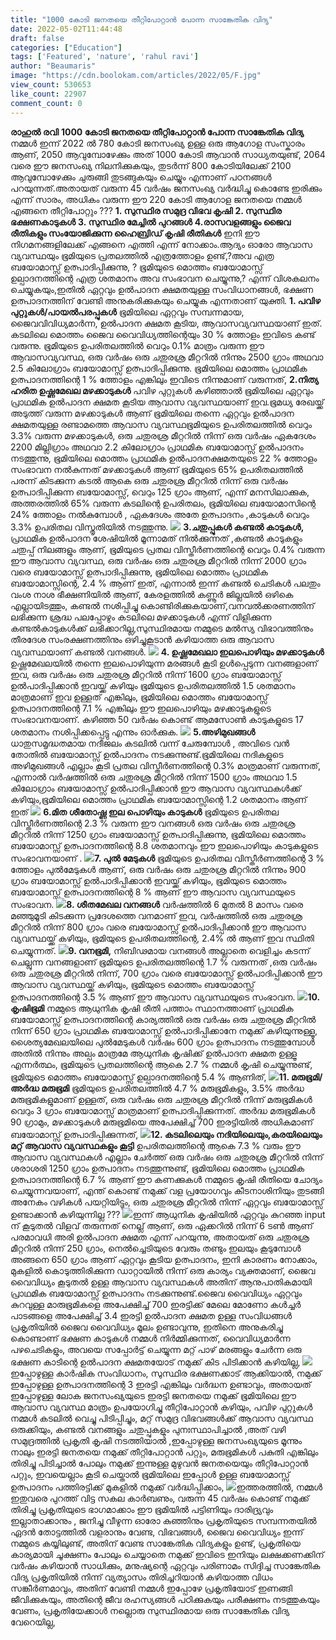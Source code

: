 ```yaml
---
title: "1000 കോടി ജനതയെ തീറ്റിപോറ്റാൻ പോന്ന സാങ്കേതിക വിദ്യ"
date: 2022-05-02T11:44:48
draft: false
categories: ["Education"]
tags: ['Featured', 'nature', 'rahul ravi']
author: "Beaumaris"
image: "https://cdn.boolokam.com/articles/2022/05/F.jpg"
view_count: 530653
like_count: 22907
comment_count: 0
---
```


**രാഹുൽ രവി** **1000 കോടി ജനതയെ തീറ്റിപോറ്റാൻ പോന്ന സാങ്കേതിക വിദ്യ** നമ്മൾ ഇന്ന് 2022 ൽ 780 കോടി ജനസംഖ്യ ഉള്ള ഒരു ആഗോള സംസ്കാരം ആണ്, 2050 ആവുമ്പോഴേക്കും അത് 1000 കോടി ആവാൻ സാധ്യതയുണ്ട്, 2064 വരെ ഈ ജനസംഖ്യ നിലനിക്കുകയും, തുടർന്ന് 800 കോടിയിലേക്ക് 2100 ആവുമ്പോഴേക്കും ചുരുങ്ങി തുടങ്ങുകയും ചെയ്യും എന്നാണ് പഠനങ്ങൾ പറയുന്നത്.അതായത് വരുന്ന 45 വർഷം ജനസംഖ്യ വർദ്ധിച്ചു കൊണ്ടേ ഇരിക്കും എന്ന് സാരം, അധികം വരുന്ന ഈ 220 കോടി ആഗോള ജനതയെ നമ്മൾ എങ്ങനെ തീറ്റിപോറ്റും ??? **1\. സുസ്ഥിര സമുദ്ര വിഭവ കൃഷി** **2\. സുസ്ഥിര ഭക്ഷണകാടുകൾ** **3\. സുസ്ഥിര മേച്ചിൽ പുറങ്ങൾ** **4.രാസവളങ്ങളും ജൈവ രീതികളും സംയോജിക്കുന്ന ഹൈബ്രിഡ് കൃഷി രീതികൾ** ഇനി ഈ നിഗമനങ്ങളിലേക്ക് എങ്ങനെ എത്തി എന്ന് നോക്കാം.ആദ്യം ഓരോ ആവാസ വ്യവസ്ഥയും ഭൂമിയുടെ പ്രതലത്തിൽ എത്രത്തോളം ഉണ്ട്,?അവ എത്ര ബയോമാസ്സ് ഉത്പാദിപ്പിക്കുന്നു, ? ഭൂമിയുടെ മൊത്തം ബയോമാസ്സ് ഉല്പാദനത്തിന്റെ എത്ര ശതമാനം അവ സംഭാവന ചെയ്യുന്നു,? എന്ന് വിശകലനം ചെയ്യുകയും,ഇതിൽ ഏറ്റവും ഉൽപാദന ക്ഷമതയുള്ള സംവിധാനങ്ങൾ, ഭക്ഷണ ഉത്പാദനത്തിന് വേണ്ടി അനുകരിക്കുകയും ചെയ്യുക എന്നതാണ് യുക്തി. **1\. പവിഴ പുറ്റുകൾ/പായൽപരപ്പുകൾ** ഭൂമിയിലെ ഏറ്റവും സമ്പന്നമായ, ജൈവവിവിധ്യമാർന്ന, ഉൽപാദന ക്ഷമത കൂടിയ, ആവാസവ്യവസ്ഥയാണ് ഇത്. കടലിലെ മൊത്തം ജൈവ വൈവിധ്യത്തിന്റെയും 30 % ത്തോളം ഇവിടെ കണ്ട് വരുന്നു. ഭൂമിയുടെ ഉപരിതലത്തിൽ വെറും 0.1% മാത്രം വരുന്ന ഈ ആവാസവ്യവസ്ഥ, ഒരു വർഷം ഒരു ചതുരശ്ര മീറ്ററിൽ നിന്നും 2500 ഗ്രാം അഥവാ 2.5 കിലോഗ്രാം ബയോമാസ്സ് ഉത്പാദിപ്പിക്കുന്നു. ഭൂമിയിലെ മൊത്തം പ്രാഥമിക ഉത്പാദനത്തിന്റെ 1 % ത്തോളം എങ്കിലും ഇവിടെ നിന്നുമാണ് വരുന്നത്, **2.നിത്യ ഹരിത ഉഷ്ണമേഖല മഴക്കാടുകൾ** പവിഴ പുറ്റുകൾ കഴിഞ്ഞാൽ ഭൂമിയിലെ ഏറ്റവും പ്രാഥമിക ഉൽപാദന ക്ഷമത കൂടിയ ആവാസ വ്യവസ്ഥയാണ് ഇവ.ഭൂമധ്യ രേഖയ്ക്ക് അടുത്ത് വരുന്ന മഴക്കാടുകൾ ആണ് ഭൂമിയിലെ തന്നെ ഏറ്റവും ഉൽപാദന ക്ഷമതയുള്ള രണ്ടാമത്തെ ആവാസ വ്യവസ്ഥഭൂമിയുടെ ഉപരിതലത്തിൽ വെറും 3.3% വരുന്ന മഴക്കാടുകൾ, ഒരു ചതുരശ്ര മീറ്ററിൽ നിന്ന് ഒരു വർഷം ഏകദേശം 2200 മില്ലിഗ്രാം അഥവാ 2.2 കിലോഗ്രാം പ്രാഥമിക ബയോമാസ്സ് ഉൽപാദനം നടത്തുന്നു, ഭൂമിയിലെ മൊത്തം പ്രാഥമിക ഉൽപാദനക്ഷമതയുടെ 22 % ത്തോളം സംഭാവന നൽകുന്നത് മഴക്കാടുകൾ ആണ് ഭൂമിയുടെ 65% ഉപരിതലത്തിൽ പരന്ന് കിടക്കുന്ന കടൽ ആകെ ഒരു ചതുരശ്ര മീറ്ററിൽ നിന്ന് ഒരു വർഷം ഉത്പാദിപ്പിക്കുന്ന ബയോമാസ്സ്, വെറും 125 ഗ്രാം ആണ്, എന്ന് മനസിലാക്കുക, അത്തരത്തിൽ 65% വരുന്ന കടലിന്റെ ഉപരിതലം, ഭൂമിയിലെ ബയോമാസിന്റെ 24% ത്തോളം നൽകുമ്പോൾ , ഏകദേശം അതേ ഉത്പാദനം ,കാടുകൾ വെറും 3.3% ഉപരിതല വിസ്തൃതിയിൽ നടത്തുന്നു. ![](https://cdn.boolokam.com/articles/2022/05/GRRRG.jpg) **3.ചതുപ്പുകൾ കണ്ടൽ കാടുകൾ,** പ്രാഥമിക ഉൽപാദന ശേഷിയിൽ മൂന്നാമത് നിൽക്കുന്നത് ,കണ്ടൽ കാടുകളും ചതുപ്പ് നിലങ്ങളും ആണ്, ഭൂമിയുടെ പ്രതല വിസ്തീർണത്തിന്റെ വെറും 0.4% വരുന്ന ഈ ആവാസ വ്യവസ്ഥ, ഒരു വർഷം ഒരു ചതുരശ്ര മീറ്ററിൽ നിന്ന് 2000 ഗ്രാം വരെ ബയോമാസ്സ് ഉത്പാദിപ്പിക്കുന്നു, ഭൂമിയിലെ മൊത്തം പ്രാഥമിക ബയോമാസ്സിന്റെ, 2.4 % ആണ് ഇത്, എന്നാൽ ഇന്ന് കണ്ടൽ ചെടികൾ പലതും വംശ നാശ ഭീക്ഷണിയിൽ ആണ്, കേരളത്തിൽ കണ്ണൂർ ജില്ലയിൽ ഒഴികെ എല്ലായിടത്തും, കണ്ടൽ നശിപ്പിച്ചു കൊണ്ടിരിക്കുകയാണ്,വനവൽക്കരണത്തിന് ലഭിക്കുന്ന ശ്രദ്ധ പലപ്പോഴും കടലിലെ മഴക്കാടുകൾ എന്ന് വിളിക്കുന്ന കണ്ടൽകാടുകൾക്ക് ലഭിക്കാറില്ല,സുസ്ഥിരമായ നമ്മുടെ മൽസ്യ വിഭാവത്തിനും തീരദേശ സംരക്ഷണത്തിനും ഒഴിച്ചുകൂടാൻ കഴിയാത്ത ഒരു ആവാസ വ്യവസ്ഥയാണ് കണ്ടൽ വനങ്ങൾ. ![](https://cdn.boolokam.com/articles/2022/05/DWWW.jpg) **4\. ഉഷ്ണമേഖലാ ഇലപൊഴിയും മഴക്കാടുകൾ** ഉഷ്ണമേഖലയിൽ തന്നെ ഇലപൊഴിയുന്ന മരങ്ങൾ കൂടി ഉൾപ്പെടുന്ന വനങ്ങളാണ് ഇവ, ഒരു വർഷം ഒരു ചതുരശ്ര മീറ്ററിൽ നിന്ന് 1600 ഗ്രാം ബയോമാസ്സ് ഉൽപാദിപ്പിക്കാൻ ഇവയ്ക്ക് കഴിയും ഭൂമിയുടെ ഉപരിതലത്തിൽ 1.5 ശതമാനം മാത്രമാണ് ഇവ ഉള്ളത് എങ്കിലും, ഭൂമിയിലെ മൊത്തം ബയോമാസ്സ് ഉത്പാദനത്തിന്റെ 7.1 % എങ്കിലും ഈ ഇലപൊഴിയും മഴക്കാടുകളുടെ സംഭാവനയാണ്. കഴിഞ്ഞ 50 വർഷം കൊണ്ട് ആമസോൺ കാടുകളുടെ 17 ശതമാനം നശിപ്പിക്കപ്പെട്ടു എന്നും ഓർക്കുക. ![](https://cdn.boolokam.com/articles/2022/05/YY.jpg) **5.അഴിമുഖങ്ങൾ** ധാതുസമൃദ്ധതമായ നദീജലം കടലിൽ വന്ന് ചേരുമ്പോൾ , അവിടെ വൻ തോതിൽ ബയോമാസ്സ് ഉൽപാദനം നടക്കുന്നുണ്ട്.ഭൂമിയിലെ നദികളുടെ അഴിമുഖങ്ങൾ എല്ലാം കൂടി പ്രതല വിസ്തീർണത്തിന്റെ 0.3% മാത്രമാണ് വരുന്നത്, എന്നാൽ വർഷത്തിൽ ഒരു ചതുരശ്ര മീറ്ററിൽ നിന്ന് 1500 ഗ്രാം അഥവാ 1.5 കിലോഗ്രാം ബയോമാസ്സ് ഉൽപാദിപ്പിക്കാൻ ഈ ആവാസ വ്യവസ്ഥകൾക്ക് കഴിയും,ഭൂമിയിലെ മൊത്തം പ്രാഥമിക ബയോമാസ്സിന്റെ 1.2 ശതമാനം ആണ് ഇത് ![](https://cdn.boolokam.com/articles/2022/05/MMMM.jpg) **6.മിത ശീതോഷ്ണ ഇല പൊഴിയും കാടുകൾ** ഭൂമിയുടെ ഉപരിതല വിസ്തീർണത്തിന്റെ 2.3 % വരുന്ന ഈ വനങ്ങൾ ഒരു വർഷം ഒരു ചതുരശ്ര മീറ്ററിൽ നിന്ന് 1250 ഗ്രാം ബയോമാസ്സ് ഉത്പാദിപ്പിക്കുന്നു, ഭൂമിയിലെ മൊത്തം ബയോമാസ്സ് ഉത്പാദനത്തിന്റെ 8.8 ശതമാനവും ഈ ഇലപൊഴിയും കാടുകളുടെ സംഭാവനയാണ് . ![](https://cdn.boolokam.com/articles/2022/05/JYYJJ.jpg)**7\. പുൽ മേടുകൾ** ഭൂമിയുടെ ഉപരിതല വിസ്തീർണത്തിന്റെ 3 % ത്തോളം പുൽമേടുകൾ ആണ്, ഒരു വർഷം ഒരു ചതുരശ്ര മീറ്ററിൽ നിന്നും 900 ഗ്രാം ബയോമാസ്സ് ഉൽപാദിപ്പിക്കാൻ ഇവയ്ക്ക് കഴിയും, ഭൂമിയുടെ മൊത്തം ബയോമാസ്സ് ഉത്പാദനത്തിന്റെ 8 % ആണ് ഈ ആവാസ വ്യവസ്ഥയുടെ സംഭാവന. **![](https://cdn.boolokam.com/articles/2022/05/FWFWF.jpg)8\. ശീതമേഖല വനങ്ങൾ** വർഷത്തിൽ 6 മുതൽ 8 മാസം വരെ മഞ്ഞുമൂടി കിടക്കുന്ന പ്രദേശത്തെ വനമാണ് ഇവ, വർഷത്തിൽ ഒരു ചതുരശ്ര മീറ്ററിൽ നിന്ന് 800 ഗ്രാം വരെ ബയോമാസ്സ് ഉൽപാദിപ്പിക്കാൻ ഈ ആവാസ വ്യവസ്ഥയ്ക്ക് കഴിയും, ഭൂമിയുടെ ഉപരിതലത്തിന്റെ, 2.4% ൽ ആണ് ഇവ സ്ഥിതി ചെയ്യുന്നത്. ![](https://cdn.boolokam.com/articles/2022/05/FWFWFWFF.jpg)**9\. വനഭൂമി,** നിബിഢമായ വനങ്ങൾ അല്ലാതെ വെളിച്ചം കടന്ന് ചെല്ലുന്ന വനങ്ങളാണ് ഭൂമിയുടെ ഉപരിതലത്തിന്റെ 1.7 % വരുന്നത് ,ഒരു വർഷം ഒരു ചതുരശ്ര മീറ്ററിൽ നിന്ന്, 700 ഗ്രാം വരെ ബയോമാസ്സ് ഉൽപാദിപ്പിക്കാൻ ഈ ആവാസ വ്യവസ്ഥയ്ക്ക് കഴിയും, ഭൂമിയുടെ മൊത്തം ബയോമാസ്സ് ഉത്പാദനത്തിന്റെ 3.5 % ആണ് ഈ ആവാസ വ്യവസ്ഥയുടെ സംഭാവന. **![](https://cdn.boolokam.com/articles/2022/05/DWDWDW-scaled.jpg)10\. കൃഷിഭൂമി** നമ്മുടെ ആധുനിക കൃഷി രീതി പത്താം സ്ഥാനത്താണ് പ്രാഥമിക ബയോമാസ്സ് ഉത്പാദനത്തിന്റെ കാര്യത്തിൽ ഒരു വർഷം ഒരു ചതുരശ്ര മീറ്ററിൽ നിന്ന് 650 ഗ്രാം പ്രാഥമിക ബയോമാസ്സ് ഉൽപാദിപ്പിക്കാനേ നമുക്ക് കഴിയുന്നുള്ളൂ, ശൈത്യമേഖലയിലെ പുൽമേടുകൾ വർഷം 600 ഗ്രാം ഉത്പാദനം നടത്തുമ്പോൾ അതിൽ നിന്നും അല്പം മാത്രമേ ആധുനിക കൃഷിക്ക് ഉൽപാദന ക്ഷമത ഉള്ളൂ എന്നർത്ഥം, ഭൂമിയുടെ പ്രതലത്തിന്റെ ആകെ 2.7 % നമ്മൾ കൃഷി ചെയ്യുന്നുണ്ട്, ഭൂമിയുടെ മൊത്തം ബയോമാസ്സ് ഉല്പാദനത്തിന്റെ 5.4 % ആണിത്, **![](https://cdn.boolokam.com/articles/2022/05/QDQD.jpg)11\. മരുഭൂമി/അർദ്ധ മരുഭൂമി** ഭൂമിയുടെ ഉപരിതലത്തിൽ 4.7 % മരുഭൂമികളും, 3.5% അർദ്ധ മരുഭൂമികളുമാണ് ഉള്ളത്, ഒരു വർഷം ഒരു ചതുരശ്ര മീറ്ററിൽ നിന്ന് മരുഭൂമികൾ വെറും 3 ഗ്രാം ബയോമാസ്സ് മാത്രമാണ് ഉത്പാദിപ്പിക്കുന്നത്. അർദ്ധ മരുഭൂമികൾ 90 ഗ്രാമും, മഴക്കാടുകൾ മരുഭൂമിയെ അപേക്ഷിച്ച് 700 ഇരട്ടിയിൽ അധികമാണ് ബയോമാസ്സ് ഉത്പാദിപ്പിക്കുന്നത്, **![](https://cdn.boolokam.com/articles/2022/05/FWFWFWFFF.jpg)12\. കടലിലെയും നദിയിലെയും,കരയിലെയും മറ്റ് ആവാസ വ്യവസ്ഥകളും കൂട്ടി** ഉപരിതലത്തിന്റെ ആകെ 7.3 % വരും ഈ ആവാസ വ്യവസ്ഥകൾ എല്ലാം ചേർത്ത് ഒരു വർഷം ഒരു ചതുരശ്ര മീറ്ററിൽ നിന്ന് ശരാശരി 1250 ഗ്രാം ഉത്പാദനം നടത്തുന്നുണ്ട്, ഭൂമിയിലെ മൊത്തം പ്രാഥമിക ഉത്പാദനത്തിന്റെ 6.7 % ആണ് ഈ കണക്കുകൾ നമ്മുടെ കൃഷി രീതിയെ ചോദ്യം ചെയ്യുന്നവയാണ്, എന്ത് കൊണ്ട് നമുക്ക് വള പ്രയോഗവും കീടനാശിനിയും തുടങ്ങി അനേകം വഴികൾ പയറ്റിയിട്ടും, ഒരു ചതുരശ്ര മീറ്ററിൽ നിന്ന് ഏറ്റവും ബയോമാസ്സ് ഉണ്ടാക്കാൻ കഴിയുന്നില്ല ??? ![](https://cdn.boolokam.com/articles/2022/05/FWFFF-1.jpg)ഇന്ന് ആധുനിക കൃഷിയിൽ ഏറ്റവും കുറഞ്ഞ input ന് കൂടുതൽ വിളവ് തരുന്നത് നെല്ല് ആണ്, ഒരു ഏക്കറിൽ നിന്ന് 6 ടൺ ആണ് പരമാവധി അരി ഉൽപാദന ക്ഷമത എന്ന് പറയുന്നു, അതായത് ഒരു ചതുരശ്ര മീറ്ററിൽ നിന്ന് 250 ഗ്രാം, നെൽച്ചെടിയുടെ വേരും തണ്ടും ഇലയും കൂടുമ്പോൾ അങ്ങനെ 650 ഗ്രാം ആണ് ഏറ്റവും കൂടിയ ഉത്പാദനം, ഇനി കാരണം നോക്കാം, മുകളിൽ കൊടുത്തിരിക്കുന്ന ഡാറ്റായിൽ നിന്ന് ഒരു കാര്യം വ്യക്തമാണ്, ജൈവ വൈവിധ്യം കൂടുതൽ ഉള്ള ആവാസ വ്യവസ്ഥകൾ അതിന് ആനുപാതികമായി പ്രാഥമിക ബയോമാസ്സ് ഉത്പാദനം നടക്കുന്നുണ്ട്.ജൈവ വൈവിധ്യം ഏറ്റവും കുറവുള്ള മാരുഭൂമികളെ അപേക്ഷിച്ച് 700 ഇരട്ടിക്ക് മേലെ മോണോ കൾച്ചർ പാടങ്ങളെ അപേക്ഷിച്ച് 3.4 ഇരട്ടി ഉൽപാദന ക്ഷമത ഉള്ള സംവിധങ്ങൾ പ്രകൃതിയിൽ ജൈവ വൈവിധ്യം മൂലം ഉണ്ടാവുന്നു, ഇതിനെ അനുകരിച്ചു കൊണ്ടാണ് ഭക്ഷണ കാടുകൾ നമ്മൾ നിർമ്മിക്കുന്നത്, വൈവിധ്യമാർന്ന പഴചെടികളും, അവയെ സപ്പോർട്ട് ചെയ്യുന്ന മറ്റ് പാഴ് മരങ്ങളും ചേർന്ന ഒരു ഭക്ഷണ കാടിന്റെ ഉൽപാദന ക്ഷമതയോട് നമുക്ക് കിട പിടിക്കാൻ കഴിയില്ല, ![](https://cdn.boolokam.com/articles/2022/05/DQDQQDD.jpg)ഇപ്പോഴുള്ള കാർഷിക സംവിധാനം, സുസ്ഥിര ഭക്ഷണക്കാട് ആക്കിയാൽ, നമുക്ക് ഇപ്പോഴുള്ള ഉത്പാദനത്തിന്റെ 3 ഇരട്ടി എങ്കിലും വർദ്ധന ഉണ്ടാവും, അതായത് ഇപ്പോഴുള്ള ലോക ജനസംഖ്യയുടെ ഇരട്ടി ജനതയെ നമുക്ക് ഭൂമിയിലെ ഈ ആവാസ വ്യവസ്ഥ മാത്രം ഉപയോഗിച്ചു തീറ്റിപോറ്റാൻ കഴിയും, പവിഴ പുറ്റുകൾ നമ്മൾ കടലിൽ വെച്ചു പിടിപ്പിച്ചും, മറ്റ് സമുദ്ര വിഭവങ്ങൾക്ക് ആവാസ വ്യവസ്ഥ ഒരുക്കിയും, കണ്ടൽ വനങ്ങളും ചതുപ്പുകളും പുനഃസ്ഥാപിച്ചാൽ ,അത് വഴി സമുദ്രത്തിൽ പ്രകൃതി കൃഷി നടത്തിയാൽ ,ഇപ്പോഴുള്ള ജനസംഖ്യയുടെ മൂന്നും നാലും ഇരട്ടി ജനതയെ നമുക്ക് തീറ്റിപോറ്റാൻ പറ്റും, മരുഭൂമികൾ പകുതി എങ്കിലും തിരിച്ചു പിടിച്ചാൽ പോലും നമുക്ക് ഇന്നുള്ള മുഴുവൻ ജനതയെയും തീറ്റിപോറ്റാൻ പറ്റും, ഇവയെല്ലാം കൂടി ചെയ്താൽ ഭൂമിയിലെ ഇപ്പോൾ ഉള്ള ബയോമാസ്സ് ഉത്പാദനം പത്തിരട്ടിക്ക് മുകളിൽ നമുക്ക് വർദ്ധിപ്പിക്കാം, ![](https://cdn.boolokam.com/articles/2022/05/NTNN.jpg)ഇത്തരത്തിൽ, നമ്മൾ ഇതുവരെ പുറത്ത് വിട്ട സകല കാർബണും, വരുന്ന 45 വർഷം കൊണ്ട് നമുക്ക് തിരിച്ചു പ്രകൃതിയുടെ ഭാഗമാക്കാം ഈ ഭൂമിയിൽ പട്ടിണിയും ദാരിദ്ര്യവും ഇല്ലാതാക്കാനും , ജനിച്ചു വീഴുന്ന ഓരോ കുഞ്ഞിനും പ്രകൃതിയുടെ സമ്പന്നതയിൽ ഏദൻ തോട്ടത്തിൽ വളരാനും വേണ്ട, വിഭവങ്ങൾ, ജൈവ വൈവിധ്യം ഇന്ന് നമ്മുടെ കയ്യിലുണ്ട്, അതിന് വേണ്ട സാങ്കേതിക വിദ്യകളും ഉണ്ട്, പ്രകൃതിയെ കാര്യമായി ചൂക്ഷണം പോലും ചെയ്യാതെ നമുക്ക് ഇവിടെ ഇനിയും ലക്ഷക്കണക്കിന് വർഷം കഴിയാൻ സാധിക്കും, മനുഷ്യന്റെ ഏറ്റവും പരിണാമം സിദ്ദിച്ച സാങ്കേതിക വിദ്യ പ്രകൃതിയിൽ നിന്ന് വ്യത്യാസം തിരിച്ചറിയാൻ കഴിയാത്ത വിധം സങ്കീർണമാവും, അതിന് വേണ്ടി നമ്മൾ ഇപ്പോഴേ പ്രകൃതിയോട് ഇണങ്ങി ജീവിക്കുകയും, അതിന്റെ ജീവ രഹസ്യങ്ങൾ പഠിക്കുകയും പരീക്ഷണം നടത്തുകയും വേണം, പ്രകൃതിയേക്കാൾ നല്ലൊരു സുസ്ഥിരമായ ഒരു സാങ്കേതിക വിദ്യ വേറെയില്ല,
